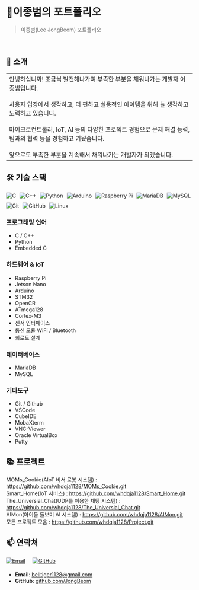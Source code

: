 # 📜이종범의 포트폴리오

> 이종범(Lee JongBeom) 포트폴리오

<br/>

## 👋 소개

<table>
  <tr>
    <td width="70%">
      안녕하십니까! 조금씩 발전해나가며 부족한 부분을 채워나가는 개발자 이종범입니다. <br><br>
      사용자 입장에서 생각하고, 더 편하고 실용적인 아이템을 위해 늘 생각하고 노력하고 있습니다. <br><br>
      마이크로컨트롤러, IoT, AI 등의 다양한 프로젝트 경험으로 문제 해결 능력, 팀과의 협력 등을 경험하고 키웠습니다. <br><br>
      앞으로도 부족한 부분을 계속해서 채워나가는 개발자가 되겠습니다.
  </tr>
</table>

## 🛠️ 기술 스택

<div style="display: flex; flex-wrap: wrap; gap: 10px; margin: 20px 0;">
  <img src="https://img.shields.io/badge/C-A8B9CC?style=for-the-badge&logo=c&logoColor=white" alt="C" />
  <img src="https://img.shields.io/badge/C++-00599C?style=for-the-badge&logo=cplusplus&logoColor=white" alt="C++" />
  <img src="https://img.shields.io/badge/Python-3776AB?style=for-the-badge&logo=python&logoColor=white" alt="Python" />
  <img src="https://img.shields.io/badge/Arduino-00979D?style=for-the-badge&logo=arduino&logoColor=white" alt="Arduino" />
  <img src="https://img.shields.io/badge/Raspberry_Pi-A22846?style=for-the-badge&logo=raspberry-pi&logoColor=white" alt="Raspberry Pi" />
  <img src="https://img.shields.io/badge/MariaDB-003545?style=for-the-badge&logo=mariadb&logoColor=white" alt="MariaDB" />
  <img src="https://img.shields.io/badge/MySQL-4479A1?style=for-the-badge&logo=mysql&logoColor=white" alt="MySQL" />
  <img src="https://img.shields.io/badge/Git-F05032?style=for-the-badge&logo=git&logoColor=white" alt="Git" />
  <img src="https://img.shields.io/badge/github-181717?style=for-the-badge&logo=github&logoColor=white" alt="GitHub"/>
  <img src="https://img.shields.io/badge/linux-FCC624?style=for-the-badge&logo=linux&logoColor=black" alt="Linux"/>
</div>

### 프로그래밍 언어
- C / C++
- Python
- Embedded C

### 하드웨어 & IoT
- Raspberry Pi
- Jetson Nano
- Arduino
- STM32
- OpenCR
- ATmega128
- Cortex-M3
- 센서 인터페이스
- 통신 모듈 WiFi / Bluetooth
- 회로도 설계

### 데이터베이스
- MariaDB
- MySQL

### 기타도구
- Git / Github
- VSCode
- CubeIDE
- MobaXterm
- VNC-Viewer
- Oracle VirtualBox
- Putty

## 📚 프로젝트

MOMs_Cookie(AIoT 비서 로봇 시스템) : https://github.com/whdqja1128/MOMs_Cookie.git  
Smart_Home(IoT 서비스) : https://github.com/whdqja1128/Smart_Home.git  
The_Universial_Chat(UDP를 이용한 채팅 시스템) : https://github.com/whdqja1128/The_Universial_Chat.git  
AIMon(아이들 돌보미 AI 시스템) : https://github.com/whdqja1128/AIMon.git  
모든 프로젝트 모음 : https://github.com/whdqja1128/Project.git  


## 📫 연락처
<div style="display: flex; flex-wrap: wrap; gap: 20px; margin: 20px 0;">
  <a href="mailto:belltiger1128@gmail.com">
    <img src="https://img.shields.io/badge/Email-D14836?style=for-the-badge&logo=gmail&logoColor=white" alt="Email" />
  </a>
  <a href="https://github.com/whdqja1128">
    <img src="https://img.shields.io/badge/GitHub-100000?style=for-the-badge&logo=github&logoColor=white" alt="GitHub" />
  </a>
</div>

- **Email**: belltiger1128@gmail.com
- **GitHub**: [github.com/JongBeom](https://github.com/whdqja1128)
